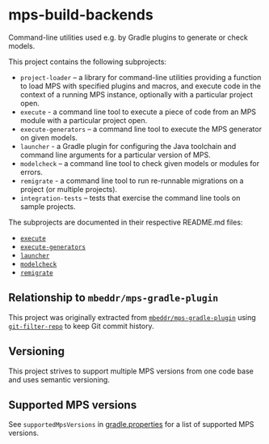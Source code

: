 # mps-build-backends

Command-line utilities used e.g. by Gradle plugins to generate or check models.

This project contains the following subprojects:

* `project-loader` – a library for command-line utilities providing a function to load MPS with specified plugins and
  macros, and execute code in the context of a running MPS instance, optionally with a particular project open.
* `execute` - a command line tool to execute a piece of code from an MPS module with a particular project open.
* `execute-generators` – a command line tool to execute the MPS generator on given models.
* `launcher` - a Gradle plugin for configuring the Java toolchain and command line arguments for a particular version
  of MPS.
* `modelcheck` – a command line tool to check given models or modules for errors.
* `remigrate` - a command line tool to run re-runnable migrations on a project (or multiple projects).
* `integration-tests` – tests that exercise the command line tools on sample projects.

The subprojects are documented in their respective README.md files:

* [`execute`](execute/README.md)
* [`execute-generators`](execute-generators/README.md)
* [`launcher`](launcher/README.md)
* [`modelcheck`](modelcheck/README.md)
* [`remigrate`](remigrate/README.md)

## Relationship to `mbeddr/mps-gradle-plugin`

This project was originally extracted from [`mbeddr/mps-gradle-plugin`](https://github.com/mbeddr/mps-gradle-plugin)
using [`git-filter-repo`](https://github.com/newren/git-filter-repo) to keep Git commit history.

## Versioning

This project strives to support multiple MPS versions from one code base and uses semantic versioning.

## Supported MPS versions

See `supportedMpsVersions` in [gradle.properties](gradle.properties#L7) for a list of supported
MPS versions.

